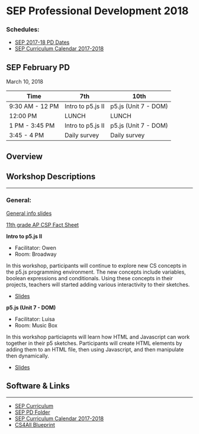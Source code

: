 # SEP Professional Development 2018

### Schedules:
* [SEP 2017-18 PD Dates](https://drive.google.com/open?id=0B3omYkYPfQ0yWXpHRlNla2NMM1U)
* [SEP Curriculum Calendar 2017-2018](https://drive.google.com/open?id=1tnvlHdIT_-7ACauHstNih9gdVIMJRoN4MNj_qMnnzM4)

## SEP February PD
March 10, 2018

| Time |  7th | 10th
| -----|-------| ------- |
9:30 AM - 12 PM | Intro to p5.js II | p5.js (Unit 7 - DOM) 
12:00 PM |LUNCH|LUNCH|LUNCH
1 PM - 3:45 PM | Intro to p5.js II | p5.js (Unit 7 - DOM)
3:45 - 4 PM | Daily survey |Daily survey

## Overview

## Workshop Descriptions
***
###  General:

[General info slides](https://tinyurl.com/march-pd-sep)

[11th grade AP CSP Fact Sheet](https://tinyurl.com/SEP11Offering)

**Intro to p5.js II**
* Facilitator: Owen
* Room: Broadway

In this workshop, participants will continue to explore new CS concepts in the p5.js programming environment. The new concepts include variables, boolean expressions and conditionals. Using these concepts in their projects, teachers will started adding various interactivity to their sketches. 

* [Slides](https://tinyurl.com/SEP-7th-p5-2)

**p5.js (Unit 7 - DOM)**
* Facilitator: Luisa
* Room: Music Box

In this workshop particiapnts will learn how HTML and Javascript can work together in their p5 sketches. Participants will create HTML elements by adding them to an HTML file, then using Javascript, and then manipulate then dynamically.

* [Slides](https://tinyurl.com/p5-unit7-dom)

## <a name="links">Software & Links</a>
***

*   [SEP Curriculum](https://drive.google.com/open?id=0B8D2ft9M8qQCamQwZGpJMEU2TEk)
* [SEP PD Folder](https://drive.google.com/open?id=0B8D2ft9M8qQCYXY2V3VndWNob0E)
*   [SEP Curriculum Calendar 2017-2018](https://drive.google.com/open?id=1tnvlHdIT_-7ACauHstNih9gdVIMJRoN4MNj_qMnnzM4)
*   [CS4All Blueprint](http://blueprint.cs4all.nyc/)
